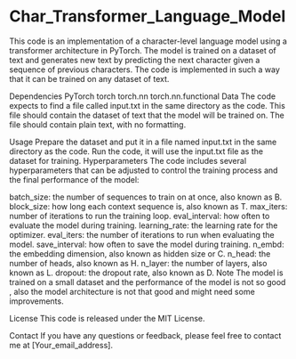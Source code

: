 # Char_Transformer_Language_Model

This code is an implementation of a character-level language model using a transformer architecture in PyTorch. The model is trained on a dataset of text and generates new text by predicting the next character given a sequence of previous characters. The code is implemented in such a way that it can be trained on any dataset of text.

Dependencies
PyTorch
torch
torch.nn
torch.nn.functional
Data
The code expects to find a file called input.txt in the same directory as the code. This file should contain the dataset of text that the model will be trained on. The file should contain plain text, with no formatting.

Usage
Prepare the dataset and put it in a file named input.txt in the same directory as the code.
Run the code, it will use the input.txt file as the dataset for training.
Hyperparameters
The code includes several hyperparameters that can be adjusted to control the training process and the final performance of the model:

batch_size: the number of sequences to train on at once, also known as B.
block_size: how long each context sequence is, also known as T.
max_iters: number of iterations to run the training loop.
eval_interval: how often to evaluate the model during training.
learning_rate: the learning rate for the optimizer.
eval_iters: the number of iterations to run when evaluating the model.
save_interval: how often to save the model during training.
n_embd: the embedding dimension, also known as hidden size or C.
n_head: the number of heads, also known as H.
n_layer: the number of layers, also known as L.
dropout: the dropout rate, also known as D.
Note
The model is trained on a small dataset and the performance of the model is not so good , also the model architecture is not that good and might need some improvements.

License
This code is released under the MIT License.

Contact
If you have any questions or feedback, please feel free to contact me at [Your_email_address].
